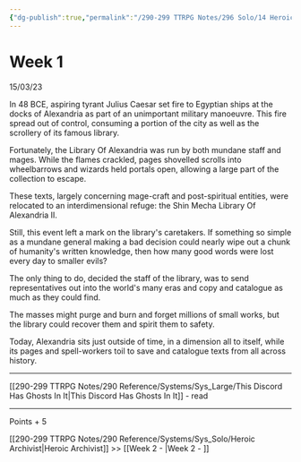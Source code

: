 ```yaml
---
{"dg-publish":true,"permalink":"/290-299 TTRPG Notes/296 Solo/14 Heroic Archivist/Week 1 - Shin Mecha Library of Alexandria II/"}
---
```



# Week 1
15/03/23

In 48 BCE, aspiring tyrant Julius Caesar set fire to Egyptian ships at the docks of Alexandria as part of an unimportant military manoeuvre. This fire spread out of control, consuming a portion of the city as well as the scrollery of its famous library.  

Fortunately, the Library Of Alexandria was run by both mundane staff and mages. While the flames crackled, pages shovelled scrolls into wheelbarrows and wizards held portals  open, allowing a large part of the collection to escape.  

These texts, largely concerning mage-craft and post-spiritual entities, were relocated to an interdimensional refuge: the Shin Mecha Library Of Alexandria II.  

Still, this event left a mark on the library's caretakers. If something so simple as a mundane general making a bad decision could nearly wipe out a chunk of humanity's  written knowledge, then how many good words were lost every day to smaller evils?  

The only thing to do, decided the staff of the library, was to send representatives out into the world's many eras and copy and catalogue as much as they could find.  

The masses might purge and burn and forget millions of small works, but the library could recover them and spirit them to safety.  

Today, Alexandria sits just outside of time, in a dimension all to itself, while its pages and spell-workers toil to save and catalogue texts from all across history.

---

[[290-299 TTRPG Notes/290 Reference/Systems/Sys_Large/This Discord Has Ghosts In It\|This Discord Has Ghosts In It]] - read

---

Points + 5

[[290-299 TTRPG Notes/290 Reference/Systems/Sys_Solo/Heroic Archivist\|Heroic Archivist]] >> [[Week 2 - \|Week 2 - ]]